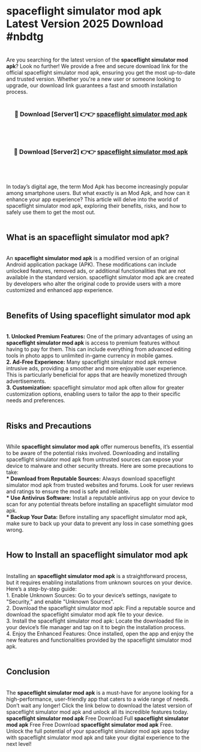 # spaceflight simulator mod apk Latest Version 2025 Download #nbdtg<br>
<br>
Are you searching for the latest version of the <strong>spaceflight simulator mod apk</strong>? Look no further! We provide a free and secure download link for the official spaceflight simulator mod apk, ensuring you get the most up-to-date and trusted version. Whether you're a new user or someone looking to upgrade, our download link guarantees a fast and smooth installation process.
<br>
<br>
<div align="center">
<h3>🔴 Download [Server1] 👉👉 <a href="https://modyolo.store/spaceflight_simulator_mod_apk">spaceflight simulator mod apk</a></h3><br>
<br>
<h3>🔴 Download [Server2] 👉👉 <a href="https://modyolo.store/=spaceflight_simulator_mod_apk">spaceflight simulator mod apk</a></h3><br>
</div>
<br>
<br>
In today’s digital age, the term Mod Apk has become increasingly popular among smartphone users. But what exactly is an Mod Apk, and how can it enhance your app experience? This article will delve into the world of spaceflight simulator mod apk, exploring their benefits, risks, and how to safely use them to get the most out.
<br>
<br>
<h2>What is an spaceflight simulator mod apk?</h2>
<br>
An <strong>spaceflight simulator mod apk</strong> is a modified version of an original Android application package (APK). These modifications can include unlocked features, removed ads, or additional functionalities that are not available in the standard version. spaceflight simulator mod apk are created by developers who alter the original code to provide users with a more customized and enhanced app experience.
<br>
<br>
<h2>Benefits of Using spaceflight simulator mod apk</h2>
<br>
<strong> 1. Unlocked Premium Features:</strong> One of the primary advantages of using an <strong>spaceflight simulator mod apk</strong> is access to premium features without having to pay for them. This can include everything from advanced editing tools in photo apps to unlimited in-game currency in mobile games.
<br>
<strong> 2. Ad-Free Experience:</strong> Many spaceflight simulator mod apk remove intrusive ads, providing a smoother and more enjoyable user experience. This is particularly beneficial for apps that are heavily monetized through advertisements.
<br>
<strong> 3. Customization:</strong> spaceflight simulator mod apk often allow for greater customization options, enabling users to tailor the app to their specific needs and preferences.
<br>
<br>
<h2>Risks and Precautions</h2>
<br>
While <strong>spaceflight simulator mod apk</strong> offer numerous benefits, it’s essential to be aware of the potential risks involved. Downloading and installing spaceflight simulator mod apk from untrusted sources can expose your device to malware and other security threats. Here are some precautions to take:
<br>
<strong> * Download from Reputable Sources:</strong> Always download spaceflight simulator mod apk from trusted websites and forums. Look for user reviews and ratings to ensure the mod is safe and reliable.
<br>
<strong> * Use Antivirus Software:</strong> Install a reputable antivirus app on your device to scan for any potential threats before installing an spaceflight simulator mod apk.
<br>
<strong> * Backup Your Data:</strong> Before installing any spaceflight simulator mod apk, make sure to back up your data to prevent any loss in case something goes wrong.
<br>
<br>
<h2>How to Install an spaceflight simulator mod apk</h2>
<br>
Installing an <strong>spaceflight simulator mod apk</strong> is a straightforward process, but it requires enabling installations from unknown sources on your device. Here’s a step-by-step guide:
<br>
 1. Enable Unknown Sources: Go to your device’s settings, navigate to "Security," and enable "Unknown Sources".
<br>
 2. Download the spaceflight simulator mod apk: Find a reputable source and download the spaceflight simulator mod apk file to your device.
<br>
 3. Install the spaceflight simulator mod apk: Locate the downloaded file in your device’s file manager and tap on it to begin the installation process.
<br>
 4. Enjoy the Enhanced Features: Once installed, open the app and enjoy the new features and functionalities provided by the spaceflight simulator mod apk.
<br>
<br>
<h2><strong>Conclusion</strong></h2>
<br>
The <strong>spaceflight simulator mod apk</strong> is a must-have for anyone looking for a high-performance, user-friendly app that caters to a wide range of needs. Don’t wait any longer! Click the link below to download the latest version of spaceflight simulator mod apk and unlock all its incredible features today.
<br>
<strong>spaceflight simulator mod apk</strong> Free Download Full <strong>spaceflight simulator mod apk</strong> Free Free Download <strong>spaceflight simulator mod apk</strong> Free.
<br>
Unlock the full potential of your spaceflight simulator mod apk apps today with spaceflight simulator mod apk and take your digital experience to the next level!

